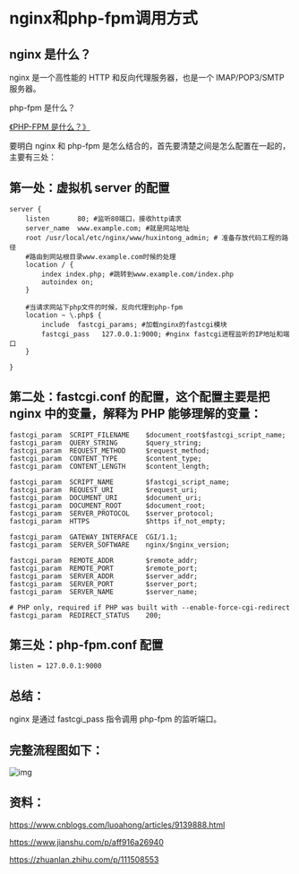 # nginx和php-fpm调用方式

## nginx 是什么？

nginx 是一个高性能的 HTTP 和反向代理服务器，也是一个 IMAP/POP3/SMTP 服务器。

php-fpm 是什么？

[《PHP-FPM 是什么？》](https://www.yuque.com/docs/share/ccf6de87-098c-4e78-a09a-79613d3cc9f1?#)

要明白 nginx 和 php-fpm 是怎么结合的，首先要清楚之间是怎么配置在一起的，主要有三处：

## **第一处：虚拟机 server 的配置**

```
server {
    listen       80; #监听80端口，接收http请求
    server_name  www.example.com; #就是网站地址
    root /usr/local/etc/nginx/www/huxintong_admin; # 准备存放代码工程的路径
    #路由到网站根目录www.example.com时候的处理
    location / {
        index index.php; #跳转到www.example.com/index.php
        autoindex on;
    }   

    #当请求网站下php文件的时候，反向代理到php-fpm
    location ~ \.php$ {
        include  fastcgi_params; #加载nginx的fastcgi模块
        fastcgi_pass   127.0.0.1:9000; #nginx fastcgi进程监听的IP地址和端口
    }

}
```



## **第二处：fastcgi.conf 的配置，这个配置主要是把 nginx 中的变量，解释为 PHP 能够理解的变量：**

```
fastcgi_param  SCRIPT_FILENAME    $document_root$fastcgi_script_name;
fastcgi_param  QUERY_STRING       $query_string;
fastcgi_param  REQUEST_METHOD     $request_method;
fastcgi_param  CONTENT_TYPE       $content_type;
fastcgi_param  CONTENT_LENGTH     $content_length;

fastcgi_param  SCRIPT_NAME        $fastcgi_script_name;
fastcgi_param  REQUEST_URI        $request_uri;
fastcgi_param  DOCUMENT_URI       $document_uri;
fastcgi_param  DOCUMENT_ROOT      $document_root;
fastcgi_param  SERVER_PROTOCOL    $server_protocol;
fastcgi_param  HTTPS              $https if_not_empty;

fastcgi_param  GATEWAY_INTERFACE  CGI/1.1;
fastcgi_param  SERVER_SOFTWARE    nginx/$nginx_version;

fastcgi_param  REMOTE_ADDR        $remote_addr;
fastcgi_param  REMOTE_PORT        $remote_port;
fastcgi_param  SERVER_ADDR        $server_addr;
fastcgi_param  SERVER_PORT        $server_port;
fastcgi_param  SERVER_NAME        $server_name;

# PHP only, required if PHP was built with --enable-force-cgi-redirect
fastcgi_param  REDIRECT_STATUS    200;
```



## **第三处：php-fpm.conf 配置**

```
listen = 127.0.0.1:9000
```



## 总结：

nginx 是通过 fastcgi_pass 指令调用 php-fpm 的监听端口。



## 完整流程图如下：

![img](https://cdn.nlark.com/yuque/0/2020/svg/282255/1595410597804-a74a7b6a-c474-4512-9a03-4c51a529dfff.svg)



## 资料：

https://www.cnblogs.com/luoahong/articles/9139888.html

https://www.jianshu.com/p/aff916a26940

https://zhuanlan.zhihu.com/p/111508553